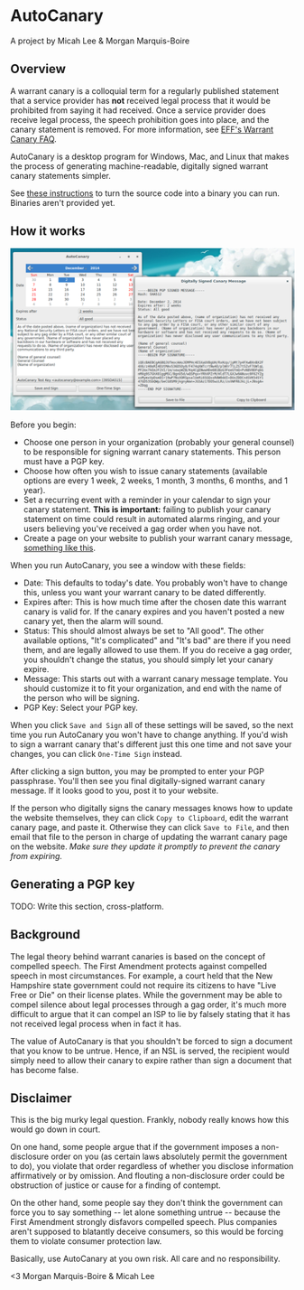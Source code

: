 # AutoCanary

A project by Micah Lee & Morgan Marquis-Boire

## Overview

A warrant canary is a colloquial term for a regularly published statement that a service provider has **not** received legal process that it would be prohibited from saying it had received. Once a service provider does receive legal process, the speech prohibition goes into place, and the canary statement is removed. For more information, see [EFF's Warrant Canary FAQ](https://www.eff.org/deeplinks/2014/04/warrant-canary-faq).

AutoCanary is a desktop program for Windows, Mac, and Linux that makes the process of generating machine-readable, digitally signed warrant canary statements simpler.

See [these instructions](/BUILD.md) to turn the source code into a binary you can run. Binaries aren't provided yet.

## How it works

![AutoCanary](/screenshot.png)

Before you begin:

* Choose one person in your organization (probably your general counsel) to be responsible for signing warrant canary statements. This person must have a PGP key.
* Choose how often you wish to issue canary statements (available options are every 1 week, 2 weeks, 1 month, 3 months, 6 months, and 1 year).
* Set a recurring event with a reminder in your calendar to sign your canary statement. **This is important:** failing to publish your canary statement on time could result in automated alarms ringing, and your users believing you've received a gag order when you have not.
* Create a page on your website to publish your warrant canary message, [something like this](https://help.riseup.net/en/canary).

When you run AutoCanary, you see a window with these fields:

* Date: This defaults to today's date. You probably won't have to change this, unless you want your warrant canary to be dated differently.
* Expires after: This is how much time after the chosen date this warrant canary is valid for. If the canary expires and you haven't posted a new canary yet, then the alarm will sound.
* Status: This should almost always be set to "All good". The other available options, "It's complicated" and "It's bad" are there if you need them, and are legally allowed to use them. If you do receive a gag order, you shouldn't change the status, you should simply let your canary expire.
* Message: This starts out with a warrant canary message template. You should customize it to fit your organization, and end with the name of the person who will be signing.
* PGP Key: Select your PGP key.

When you click `Save and Sign` all of these settings will be saved, so the next time you run AutoCanary you won't have to change anything. If you'd wish to sign a warrant canary that's different just this one time and not save your changes, you can click `One-Time Sign` instead.

After clicking a sign button, you may be prompted to enter your PGP passphrase. You'll then see you final digitally-signed warrant canary message. If it looks good to you, post it to your website.

If the person who digitally signs the canary messages knows how to update the website themselves, they can click `Copy to Clipboard`, edit the warrant canary page, and paste it. Otherwise they can click `Save to File`, and then email that file to the person in charge of updating the warrant canary page on the website. *Make sure they update it promptly to prevent the canary from expiring.*

## Generating a PGP key

TODO: Write this section, cross-platform.

## Background

The legal theory behind warrant canaries is based on the concept of compelled speech. The First Amendment protects against compelled speech in most circumstances. For example, a court held that the New Hampshire state government could not require its citizens to have "Live Free or Die" on their license plates. While the government may be able to compel silence about legal processes through a gag order, it's much more difficult to argue that it can compel an ISP to lie by falsely stating that it has not received legal process when in fact it has.

The value of AutoCanary is that you shouldn't be forced to sign a document that you know to be untrue. Hence, if an NSL is served, the recipient would simply need to allow their canary to expire rather than sign a document that has become false.

## Disclaimer

This is the big murky legal question. Frankly, nobody really knows how this would go down in court.

On one hand, some people argue that if the government imposes a non-disclosure order on you (as certain laws absolutely permit the government to do), you violate that order regardless of whether you disclose information affirmatively or by omission. And flouting a non-disclosure order could be obstruction of justice or cause for a finding of contempt.

On the other hand, some people say they don't think the government can force you to say something -- let alone something untrue -- because the First Amendment strongly disfavors compelled speech. Plus companies aren't supposed to blatantly deceive consumers, so this would be forcing them to violate consumer protection law.

Basically, use AutoCanary at you own risk. All care and no responsibility.

<3
Morgan Marquis-Boire & Micah Lee
